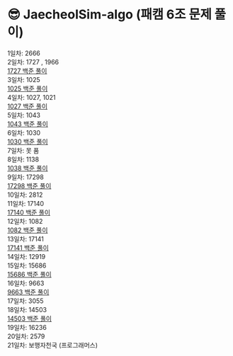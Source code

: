 #  😎 JaecheolSim-algo (패캠 6조 문제 풀이)
1일차: 2666 <br>
2일차: 1727 , 1966 <br>
 [1727 백준 풀이]( https://blog.naver.com/wocjf0513/223161311523)
<br>
3일차: 1025 <br>
 [1025 백준 풀이](https://blog.naver.com/wocjf0513/223162543183)
<br>
4일차: 1027, 1021 <br>
 [1027 백준 풀이](https://blog.naver.com/wocjf0513/223165809754)
<br>
5일차: 1043 <br>
 [1043 백준 풀이](https://blog.naver.com/wocjf0513/223166485359)
<br>
6일차: 1030 <br>
 [1030 백준 풀이](https://blog.naver.com/wocjf0513/223167460188)
<br>
7일차: 못 품
<br>
8일차: 1138 
<br>
 [1038 백준 풀이](https://blog.naver.com/wocjf0513/223172725202)
<br>
9일차: 17298 <br>
 [17298 백준 풀이](https://blog.naver.com/wocjf0513/223173922533) <br>
10일차: 2812 <br>
11일차: 17140 <br>
 [17140 백준 풀이](https://wocjf0513.github.io/%EB%B0%B1%EC%A4%80%2017140/2023/08/09/%EB%B0%B1%EC%A4%80.html)<br>
12일차: 1082 <br>
 [1082 백준 풀이](https://blog.naver.com/wocjf0513?Redirect=Write&categoryNo=32) <br>
13일차: 17141 <br>
 [17141 백준 풀이](https://blog.naver.com/wocjf0513/223186140351) 
<br>
14일차: 12919 <br>
15일차: 15686 <br>
 [15686 백준 풀이](https://wocjf0513.tistory.com/76)<br>
16일차: 9663 <br>
 [9663 백준 풀이](https://wocjf0513.tistory.com/98)<br>
17일차: 3055 <br>
18일차: 14503 <br>
 [14503 백준 풀이](https://wocjf0513.tistory.com/100)<br>
19일차: 16236 <br>
20일차: 2579 <br>
21일차: 보행자천국 (프로그래머스) <br>
